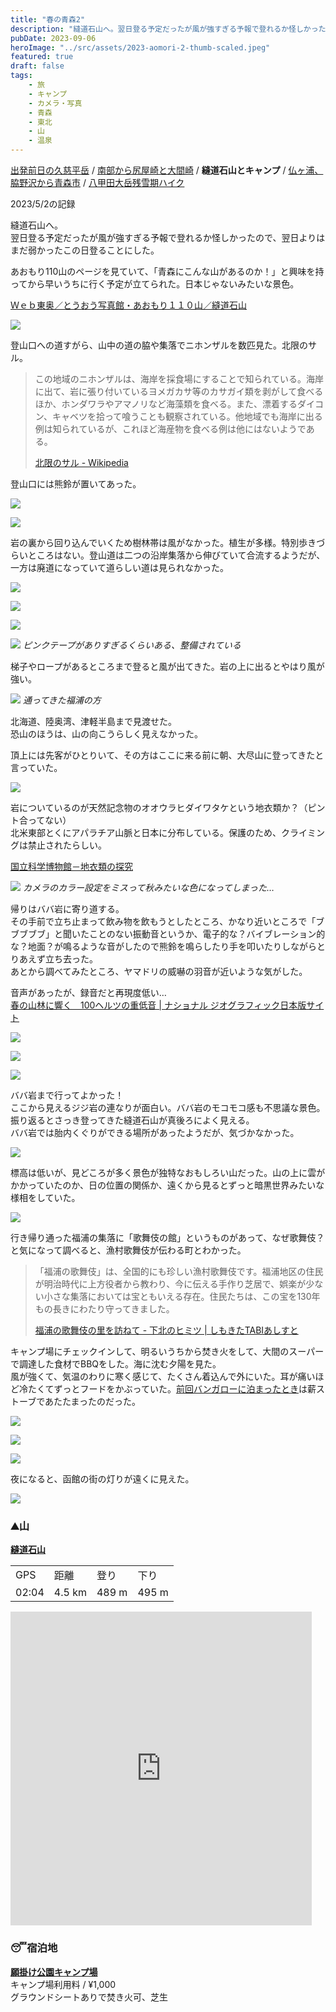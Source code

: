```yaml
---
title: "春の青森2"
description: "縫道石山へ。翌日登る予定だったが風が強すぎる予報で登れるか怪しかったので、翌日よりはまだ弱かったこの日登ることにした。"
pubDate: 2023-09-06
heroImage: "../src/assets/2023-aomori-2-thumb-scaled.jpeg"
featured: true
draft: false
tags:
    - 旅
    - キャンプ
    - カメラ・写真
    - 青森
    - 東北
    - 山
    - 温泉
---
```


[出発前日の久慈平岳](https://riemats.com/2023-aomori-day0/) / [南部から尻屋崎と大間崎](https://riemats.com/2023-aomori-1/) / **縫道石山とキャンプ** / [仏ヶ浦、脇野沢から青森市](https://riemats.com/2023-aomori-3/) / [八甲田大岳残雪期ハイク](https://riemats.com/2023-aomori-4/)

2023/5/2の記録

縫道石山へ。  
翌日登る予定だったが風が強すぎる予報で登れるか怪しかったので、翌日よりはまだ弱かったこの日登ることにした。

あおもり110山のページを見ていて、「青森にこんな山があるのか！」と興味を持ってから早いうちに行く予定が立てられた。日本じゃないみたいな景色。

[Ｗｅｂ東奥／とうおう写真館・あおもり１１０山／縫道石山](https://www.toonippo.co.jp/common/previous/photo_studio/110mountains/shimokita/nuidouishi/index.html)

![](images/2023-aomori-2-1-768x1024.jpeg)

登山口への道すがら、山中の道の脇や集落でニホンザルを数匹見た。北限のサル。

> この地域のニホンザルは、海岸を採食場にすることで知られている。海岸に出て、岩に張り付いているヨメガカサ等のカサガイ類を剥がして食べるほか、ホンダワラやアマノリなど海藻類を食べる。また、漂着するダイコン、キャベツを拾って喰うことも観察されている。他地域でも海岸に出る例は知られているが、これほど海産物を食べる例は他にはないようである。
> 
> [北限のサル - Wikipedia](https://ja.m.wikipedia.org/wiki/%E5%8C%97%E9%99%90%E3%81%AE%E3%82%B5%E3%83%AB)

登山口には熊鈴が置いてあった。

![](images/2023-aomori-2-2-1024x1024.jpeg)

![](images/2023-aomori-2-3-768x1024.jpeg)

岩の裏から回り込んでいくため樹林帯は風がなかった。植生が多様。特別歩きづらいところはない。登山道は二つの沿岸集落から伸びていて合流するようだが、一方は廃道になっていて道らしい道は見られなかった。

![](images/2023-aomori-2-4-768x1024.jpeg)

![](images/2023-aomori-2-5-768x1024.jpeg)

![](images/2023-aomori-2-6-683x1024.jpeg)

![](images/2023-aomori-2-7-682x1024.jpeg)
*ピンクテープがありすぎるくらいある、整備されている*

梯子やロープがあるところまで登ると風が出てきた。岩の上に出るとやはり風が強い。

![](images/2023-aomori-2-8-scaled.jpg)
*通ってきた福浦の方*

北海道、陸奥湾、津軽半島まで見渡せた。  
恐山のほうは、山の向こうらしく見えなかった。

頂上には先客がひとりいて、その方はここに来る前に朝、大尽山に登ってきたと言っていた。

![](images/2023-aomori-2-9-scaled.jpg)

岩についているのが天然記念物のオオウラヒダイワタケという地衣類か？（ピント合ってない）  
北米東部とくにアパラチア山脈と日本に分布している。保護のため、クライミングは禁止されたらしい。

[国立科学博物館－地衣類の探究](https://www.kahaku.go.jp/research/db/botany/chii/05/zchii027.htm)

![](images/2023-aomori-2-10-1024x683.jpeg)
*カメラのカラー設定をミスって秋みたいな色になってしまった…*

帰りはババ岩に寄り道する。  
その手前で立ち止まって飲み物を飲もうとしたところ、かなり近いところで「ブブブブブ」と聞いたことのない振動音というか、電子的な？バイブレーション的な？地面？が鳴るような音がしたので熊鈴を鳴らしたり手を叩いたりしながらとりあえず立ち去った。  
あとから調べてみたところ、ヤマドリの威嚇の羽音が近いような気がした。

音声があったが、録音だと再現度低い…  
[春の山林に響く　100ヘルツの重低音 | ナショナル ジオグラフィック日本版サイト](https://natgeo.nikkeibp.co.jp/atcl/web/17/112900016/022200005/)

![](images/2023-aomori-2-11-683x1024.jpeg)

![](images/2023-aomori-2-12-768x1024.jpg)

![](images/2023-aomori-2-13-1024x683.jpg)

ババ岩まで行ってよかった！  
ここから見えるジジ岩の連なりが面白い。ババ岩のモコモコ感も不思議な景色。振り返るとさっき登ってきた縫道石山が真後ろによく見える。  
ババ岩では胎内くぐりができる場所があったようだが、気づかなかった。

![](images/2023-aomori-2-14.jpeg)

標高は低いが、見どころが多く景色が独特なおもしろい山だった。山の上に雲がかかっていたのか、日の位置の関係か、遠くから見るとずっと暗黒世界みたいな様相をしていた。

![](images/2023-aomori-2-15.jpg)

行き帰り通った福浦の集落に「歌舞伎の館」というものがあって、なぜ歌舞伎？と気になって調べると、漁村歌舞伎が伝わる町とわかった。

> 「福浦の歌舞伎」は、全国的にも珍しい漁村歌舞伎です。福浦地区の住民が明治時代に上方役者から教わり、今に伝える手作り芝居で、娯楽が少ない小さな集落においては宝ともいえる存在。住民たちは、この宝を130年もの長きにわたり守ってきました。
> 
> [福浦の歌舞伎の里を訪ねて - 下北のヒミツ | しもきたTABIあしすと](https://shimokita-tabi.jp/himitsu/shirabetemita_12)

キャンプ場にチェックインして、明るいうちから焚き火をして、大間のスーパーで調達した食材でBBQをした。海に沈む夕陽を見た。  
風が強くて、気温のわりに寒く感じて、たくさん着込んで外にいた。耳が痛いほど冷たくてずっとフードをかぶっていた。[前回バンガローに泊まったとき](https://riemats.com/goldenweek-2019/)は薪ストーブであたたまったのだった。

![](images/2023-aomori-2-16-768x1024.jpg)

![](images/2023-aomori-2-17-768x1024.jpeg)

![](images/2023-aomori-2-18-1024x682.jpg)

夜になると、函館の街の灯りが遠くに見えた。

![](images/2023-aomori-2-19-1024x768.jpeg)

### ⛰山

**[縫道石山](https://www.yamareco.com/modules/yamareco/detail-5438179.html)**

<table><tbody><tr><td class="has-text-align-center" data-align="center">GPS</td><td class="has-text-align-center" data-align="center">距離</td><td class="has-text-align-center" data-align="center">登り</td><td class="has-text-align-center" data-align="center">下り</td></tr><tr><td class="has-text-align-center" data-align="center">02:04</td><td class="has-text-align-center" data-align="center">4.5 km</td><td class="has-text-align-center" data-align="center">489 m</td><td class="has-text-align-center" data-align="center">495 m</td></tr></tbody></table>

<iframe src="https://www.yamareco.com/modules/yamareco/include/ymap_iframe.php?did=5438179&amp;graph=1&amp;w=482&amp;h=502&amp;lat=41.308900065006&amp;lon=140.84367529919&amp;minlat=41.304168841672&amp;minlon=140.83805497546&amp;maxlat=41.313631288341&amp;maxlon=140.84929562292" width="482" height="502" scrolling="no" frameborder="0"></iframe>

### 😴宿泊地

**[願掛け公園キャンプ場](https://saiteikikanko.jp/booking.html)**  
キャンプ場利用料 / ¥1,000  
グラウンドシートありで焚き火可、芝生
